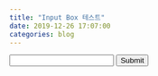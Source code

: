 ```yaml
---
title: "Input Box 테스트"
date: 2019-12-26 17:07:00
categories: blog
---
```


<script>
function validateForm() {
  var x = forms["inputTest"]["integer"].value;
  if(x >= 0 && x <= 9) {
    alert("Number is between 0 and 9:);
    return false;
  }
  else {
    alert("No!");
    return true;
  }
}
</script>

<form name="inputTest" onsubmit="return validateForm()" method="post">
<input type="text" name="integer">
<input type="submit" value="Submit">
</form>
